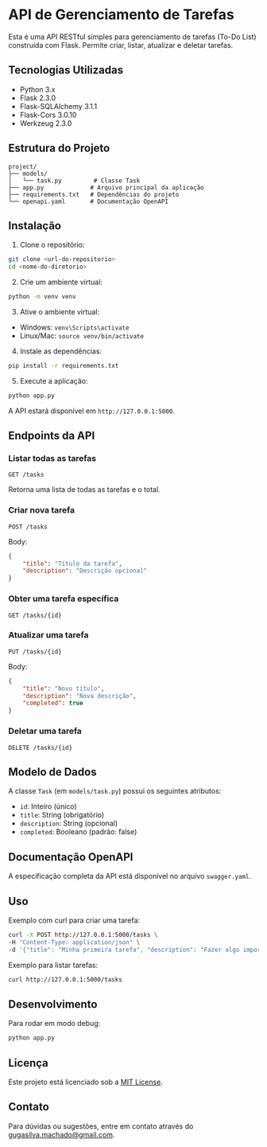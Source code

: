 # API de Gerenciamento de Tarefas

Esta é uma API RESTful simples para gerenciamento de tarefas (To-Do List) construída com Flask. Permite criar, listar, atualizar e deletar tarefas.

## Tecnologias Utilizadas

- Python 3.x
- Flask 2.3.0
- Flask-SQLAlchemy 3.1.1
- Flask-Cors 3.0.10
- Werkzeug 2.3.0

## Estrutura do Projeto

```
project/
├── models/
│   └── task.py         # Classe Task
├── app.py             # Arquivo principal da aplicação
├── requirements.txt   # Dependências do projeto
└── openapi.yaml       # Documentação OpenAPI
```

## Instalação

1. Clone o repositório:
```bash
git clone <url-do-repositorio>
cd <nome-do-diretorio>
```

2. Crie um ambiente virtual:
```bash
python -m venv venv
```

3. Ative o ambiente virtual:
- Windows: `venv\Scripts\activate`
- Linux/Mac: `source venv/bin/activate`

4. Instale as dependências:
```bash
pip install -r requirements.txt
```

5. Execute a aplicação:
```bash
python app.py
```

A API estará disponível em `http://127.0.0.1:5000`.

## Endpoints da API

### Listar todas as tarefas
```
GET /tasks
```
Retorna uma lista de todas as tarefas e o total.

### Criar nova tarefa
```
POST /tasks
```
Body:
```json
{
    "title": "Título da tarefa",
    "description": "Descrição opcional"
}
```

### Obter uma tarefa específica
```
GET /tasks/{id}
```

### Atualizar uma tarefa
```
PUT /tasks/{id}
```
Body:
```json
{
    "title": "Novo título",
    "description": "Nova descrição",
    "completed": true
}
```

### Deletar uma tarefa
```
DELETE /tasks/{id}
```

## Modelo de Dados

A classe `Task` (em `models/task.py`) possui os seguintes atributos:
- `id`: Inteiro (único)
- `title`: String (obrigatório)
- `description`: String (opcional)
- `completed`: Booleano (padrão: false)

## Documentação OpenAPI

A especificação completa da API está disponível no arquivo `swagger.yaml`.

## Uso

Exemplo com curl para criar uma tarefa:
```bash
curl -X POST http://127.0.0.1:5000/tasks \
-H "Content-Type: application/json" \
-d '{"title": "Minha primeira tarefa", "description": "Fazer algo importante"}'
```

Exemplo para listar tarefas:
```bash
curl http://127.0.0.1:5000/tasks
```

## Desenvolvimento

Para rodar em modo debug:
```bash
python app.py
```

## Licença

Este projeto está licenciado sob a [MIT License](LICENSE).

## Contato

Para dúvidas ou sugestões, entre em contato através do [gugasilva.machado@gmail.com](mailto:gugasilva.machado@gmail.com).